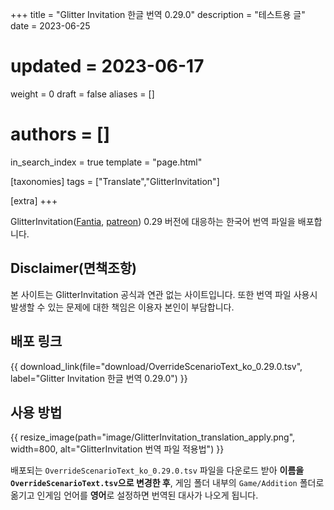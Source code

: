 +++
title = "Glitter Invitation 한글 번역 0.29.0"
description = "테스트용 글"
date = 2023-06-25
# updated = 2023-06-17
weight = 0
draft = false
aliases = []
# authors = []
in_search_index = true
template = "page.html"

[taxonomies]
tags = ["Translate","GlitterInvitation"]

[extra]
+++

GlitterInvitation([Fantia](https://fantia.jp/fanclubs/208640), [patreon](https://www.patreon.com/giantess_snowdrop)) 0.29 버전에 대응하는 한국어 번역 파일을 배포합니다.

## Disclaimer(면책조항)

본 사이트는 GlitterInvitation 공식과 연관 없는 사이트입니다. 또한 번역 파일 사용시 발생할 수 있는 문제에 대한 책임은 이용자 본인이 부담합니다.

## 배포 링크

{{ download_link(file="download/OverrideScenarioText_ko_0.29.0.tsv", label="Glitter Invitation 한글 번역 0.29.0") }}

## 사용 방법

{{ resize_image(path="image/GlitterInvitation_translation_apply.png", width=800, alt="GlitterInvitation 번역 파일 적용법") }}

배포되는 `OverrideScenarioText_ko_0.29.0.tsv` 파일을 다운로드 받아 **이름을 `OverrideScenarioText.tsv`으로 변경한 후**, 게임 폴더 내부의 `Game/Addition` 폴더로 옮기고 인게임 언어를 **영어**로 설정하면 번역된 대사가 나오게 됩니다.
